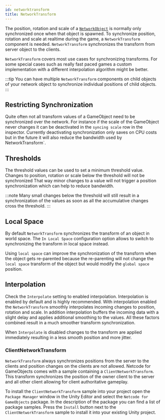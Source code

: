 ```yaml
---
id: networktransform
title: NetworkTransform
---
```

The  position, rotation and scale of a [`NetworkObject`](../mlapi-basics/networkobject.md) is normally only synchronized once when that object is spawned. To synchronize position, rotation and scale at realtime during the game, a `NetworkTransform` component is needed. `NetworkTransform` synchronizes the transform from server object to the clients.

`NetworkTransform` covers most use cases for synchronizing transforms. For some special cases such as really fast paced games a custom implementation with a different interpolation algorithm might be better.

:::tip
You can have multiple `NetworkTransform` components on child objects of your network object to synchronize individual positions of child objects.
:::

## Restricting Synchronization

Quite often not all transform values of a GameObject need to be synchronized over the network. For instance if the scale of the GameObject never changes it can be deactivated in the `syncing scale` row in the inspector. Currently deactivating synchronization only saves on CPU costs but in the future it will also reduce the bandwidth used by NetworkTransform`.

## Thresholds

The threshold values can be used to set a minimum threshold value. Changes to position, rotation or scale below the threshold will not be synchronized  That way minor changes to a value will not trigger a position synchronization which can help to reduce bandwidth.

:::note
Many small changes below the threshold will still result in a synchronization of the values as soon as all the accumulative changes cross the threshold.
:::

## Local Space

By default `NetworkTransform` synchronizes the transform of an object in world space. The `In Local Space` configuration option allows to switch to synchronizing the transform in local space instead.

Using `local space` can improve the synchronization of the transform when the object gets re-parented because the re-parenting will not change the `local space` transform of the object but would modify the `global space` position.

## Interpolation

Check the `Interpolate` setting to enabled interpolation. Interpolation is enabled by default and is highly recommended. With interpolation enabled the `NetworkTransform` smoothly interpolates incoming changes to position, rotation and scale. In addition interpolation buffers the incoming data with a slight delay and applies additional smoothing to the values. All these factors combined result in a much smoother transform synchronization.

When `Interpolate` is disabled changes to the transform are applied immediately resulting in a less smooth position and more jitter.

### ClientNetworkTransform

`NetworkTransform` always synchronizes positions from the server to the clients and position changes on the clients are not allowed. Netcode for GameObjects comes with a sample containing a `ClientNetworkTransform`. This transform synchronizes the position of the owner client to the server and all other client allowing for client authoritative gameplay.

To install the `ClientNetworkTransform` sample into your project open the `Package Manager` window in the Unity Editor and select the `Netcode for GameObjects` package. In the description of the package you can find a list of package samples. Press the `Install` button next to the `ClientNetworkTransform` sample to install it into your existing Unity project. 
